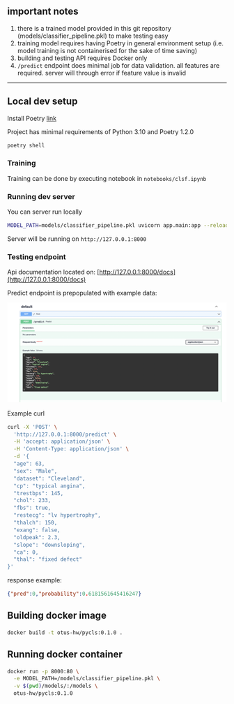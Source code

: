 ## important notes

1. there is a trained model provided in this git repository (models/classifier_pipeline.pkl) to make testing easy
2. training model requires having Poetry in general environment setup (i.e. model training is not containerised for the sake of time saving)
3. building and testing API requires Docker only
4. `/predict` endpoint does minimal job for data validation. all features are required. server will through error if feature value is invalid

---

## Local dev setup

Install Poetry [link](https://python-poetry.org/docs/#installation)

Project has minimal requirements of Python 3.10 and Poetry 1.2.0

```bash
poetry shell
```

### Training

Training can be done by executing notebook in `notebooks/clsf.ipynb`

### Running dev server

You can server run locally
```bash
MODEL_PATH=models/classifier_pipeline.pkl uvicorn app.main:app --reload
```

Server will be running on `http://127.0.0.1:8000`

### Testing endpoint

Api documentation located on: [http://127.0.0.1:8000/docs](http://127.0.0.1:8000/docs)

Predict endpoint is prepopulated with example data:

![/predict example image](./docs/example.png)

Example curl

```bash
curl -X 'POST' \
  'http://127.0.0.1:8000/predict' \
  -H 'accept: application/json' \
  -H 'Content-Type: application/json' \
  -d '{
  "age": 63,
  "sex": "Male",
  "dataset": "Cleveland",
  "cp": "typical angina",
  "trestbps": 145,
  "chol": 233,
  "fbs": true,
  "restecg": "lv hypertrophy",
  "thalch": 150,
  "exang": false,
  "oldpeak": 2.3,
  "slope": "downsloping",
  "ca": 0,
  "thal": "fixed defect"
}'
```

response example:
```json
{"pred":0,"probability":0.6181561645416247}
```

## Building docker image

```bash
docker build -t otus-hw/pycls:0.1.0 .
```

## Running docker container

```bash
docker run -p 8000:80 \
  -e MODEL_PATH=/models/classifier_pipeline.pkl \
  -v $(pwd)/models/:/models \
  otus-hw/pycls:0.1.0
```
